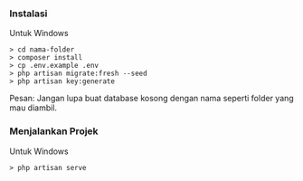 ### Instalasi

Untuk Windows

```
> cd nama-folder
> composer install
> cp .env.example .env
> php artisan migrate:fresh --seed
> php artisan key:generate
```

Pesan:
Jangan lupa buat database kosong dengan nama seperti folder yang mau diambil.

### Menjalankan Projek

Untuk Windows

```
> php artisan serve
```
